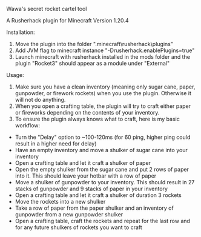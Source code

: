 Wawa's secret rocket cartel tool

A Rusherhack plugin for Minecraft Version 1.20.4

Installation:

1. Move the plugin into the folder ".minecraft\rusherhack\plugins\"
2. Add JVM flag to minecraft instance "-Drusherhack.enablePlugins=true"
3. Launch minecraft with rusherhack installed in the mods folder and the plugin "Rocket3" should appear as a module under "External"

Usage:

1. Make sure you have a clean inventory (meaning only sugar cane, paper, gunpowder, or firework rockets) when you use the plugin. Otherwise it will not do anything.
2. When you open a crafting table, the plugin will try to craft either paper or fireworks depending on the contents of your inventory.
3. To ensure the plugin always knows what to craft, here is my basic workflow:
  - Turn the "Delay" option to ~100-120ms (for 60 ping, higher ping could result in a higher need for delay)
  - Have an empty inventory and move a shulker of sugar cane into your inventory
  - Open a crafting table and let it craft a shulker of paper
  - Open the empty shulker from the sugar cane and put 2 rows of paper into it. This should leave your hotbar with a row of paper
  - Move a shulker of gunpowder to your inventory. This should result in 27 stacks of gunpowder and 9 stacks of paper in your inventory
  - Open a crafting table and let it craft a shulker of duration 3 rockets
  - Move the rockets into a new shulker
  - Take a row of paper from the paper shulker and an inventory of gunpowder from a new gunpowder shulker
  - Open a crafting table, craft the rockets and repeat for the last row and for any future shulkers of rockets you want to craft
